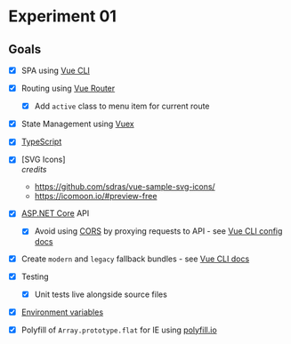 # Experiment 01

## Goals

- [x] SPA using [Vue CLI](https://cli.vuejs.org/)
- [x] Routing using [Vue Router](https://router.vuejs.org/)
    - [X] Add `active` class to menu item for current route
- [x] State Management using [Vuex](https://vuex.vuejs.org/)
- [x] [TypeScript](https://www.typescriptlang.org/)
- [x] [SVG Icons]  
*credits*
    - https://github.com/sdras/vue-sample-svg-icons/
    - https://icomoon.io/#preview-free
- [x] [ASP.NET Core](https://docs.microsoft.com/en-us/aspnet/core/web-api/?view=aspnetcore-2.2) API
    - [x] Avoid using [CORS](https://developer.mozilla.org/en-US/docs/Web/HTTP/CORS) by proxying requests to API - see [Vue CLI config docs](https://cli.vuejs.org/config/#devserver-proxy)
- [x] Create `modern` and `legacy` fallback bundles - see [Vue CLI docs](https://cli.vuejs.org/guide/browser-compatibility.html#modern-mode)
- [x] Testing
    - [x] Unit tests live alongside source files
- [x] [Environment variables](https://cli.vuejs.org/guide/mode-and-env.html#environment-variables)   
- [x] Polyfill of `Array.prototype.flat` for IE using [polyfill.io](https://polyfill.io)  




